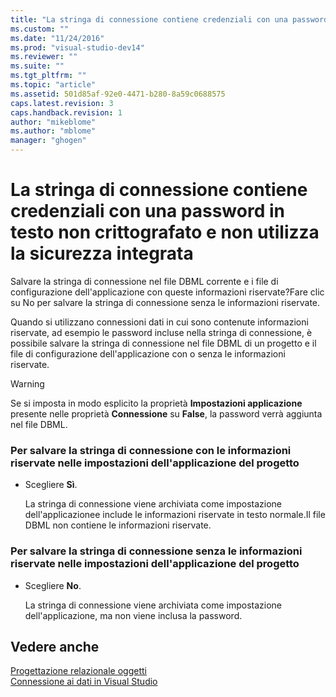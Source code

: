 ```yaml
---
title: "La stringa di connessione contiene credenziali con una password in testo non crittografato e non utilizza la sicurezza integrata | Microsoft Docs"
ms.custom: ""
ms.date: "11/24/2016"
ms.prod: "visual-studio-dev14"
ms.reviewer: ""
ms.suite: ""
ms.tgt_pltfrm: ""
ms.topic: "article"
ms.assetid: 501d85af-92e0-4471-b280-8a59c0688575
caps.latest.revision: 3
caps.handback.revision: 1
author: "mikeblome"
ms.author: "mblome"
manager: "ghogen"
---
```

# La stringa di connessione contiene credenziali con una password in testo non crittografato e non utilizza la sicurezza integrata
Salvare la stringa di connessione nel file DBML corrente e i file di configurazione dell'applicazione con queste informazioni riservate?Fare clic su No per salvare la stringa di connessione senza le informazioni riservate.  
  
 Quando si utilizzano connessioni dati in cui sono contenute informazioni riservate, ad esempio le password incluse nella stringa di connessione, è possibile salvare la stringa di connessione nel file DBML di un progetto e il file di configurazione dell'applicazione con o senza le informazioni riservate.  
  
> [!WARNING]
>  Se si imposta in modo esplicito la proprietà **Impostazioni applicazione** presente nelle proprietà **Connessione** su **False**, la password verrà aggiunta nel file DBML.  
  
### Per salvare la stringa di connessione con le informazioni riservate nelle impostazioni dell'applicazione del progetto  
  
-   Scegliere **Sì**.  
  
     La stringa di connessione viene archiviata come impostazione dell'applicazionee include le informazioni riservate in testo normale.Il file DBML non contiene le informazioni riservate.  
  
### Per salvare la stringa di connessione senza le informazioni riservate nelle impostazioni dell'applicazione del progetto  
  
-   Scegliere **No**.  
  
     La stringa di connessione viene archiviata come impostazione dell'applicazione, ma non viene inclusa la password.  
  
## Vedere anche  
 [Progettazione relazionale oggetti](../data-tools/linq-to-sql-tools-in-visual-studio2.md)   
 [Connessione ai dati in Visual Studio](../data-tools/connecting-to-data-in-visual-studio.md)